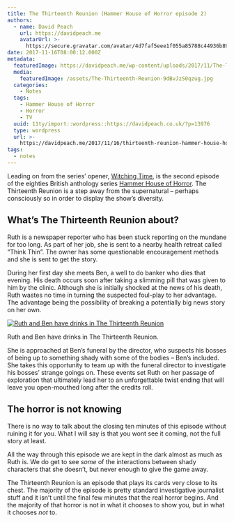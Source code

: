 ```yaml
---
title: The Thirteenth Reunion (Hammer House of Horror episode 2)
authors:
  - name: David Peach
    url: https://davidpeach.me
    avatarUrl: >-
      https://secure.gravatar.com/avatar/4d7faf5eee1f055a85788c44936b8995eaab6dfb004e7854ec747ccb272e91ee?s=96&d=mm&r=g
date: 2017-11-16T08:00:12.000Z
metadata:
  featuredImage: https://davidpeach.me/wp-content/uploads/2017/11/The-Thirteenth-Reunion.jpg
  media:
    featuredImage: /assets/The-Thirteenth-Reunion-9dBvJzS0qzug.jpg
  categories:
    - Notes
  tags:
    - Hammer House of Horror
    - Horror
    - TV
  uuid: 11ty/import::wordpress::https://davidpeach.co.uk/?p=13976
  type: wordpress
  url: >-
    https://davidpeach.me/2017/11/16/thirteenth-reunion-hammer-house-horror-episode-2/
tags:
  - notes
---
```

Leading on from the series’ opener, [Witching Time](https://davidpeach.me/2017/11/witching-time-hammer-house-of-horror-episode-1/), is the second episode of the eighties British anthology series [Hammer House of Horror](https://davidpeach.me/tag/hammer-house-of-horror/). The Thirteenth Reunion is a step away from the supernatural – perhaps consciously so in order to display the show’s diversity.

## What’s The Thirteenth Reunion about?

Ruth is a newspaper reporter who has been stuck reporting on the mundane for too long. As part of her job, she is sent to a nearby health retreat called “Think Thin”. The owner has some questionable encouragement methods and she is sent to get the story.

During her first day she meets Ben, a well to do banker who dies that evening. His death occurs soon after taking a slimming pill that was given to him by the clinic. Although she is initially shocked at the news of his death, Ruth wastes no time in turning the suspected foul-play to her advantage. The advantage being the possibility of breaking a potentially big news story on her own.

[![Ruth and Ben have drinks in The Thirteenth Reunion](https://davidpeach.me/wp-content/uploads/2017/11/Ruth-and-Ben-have-drinks-in-The-Thirteenth-Reunion-1024x358.jpg)](https://davidpeach.me/wp-content/uploads/2017/11/Ruth-and-Ben-have-drinks-in-The-Thirteenth-Reunion-1024x358.jpg)

Ruth and Ben have drinks in The Thirteenth Reunion.

She is approached at Ben’s funeral by the director, who suspects his bosses of being up to something shady with some of the bodies – Ben’s included. She takes this opportunity to team up with the funeral director to investigate his bosses’ strange goings on. These events set Ruth on her passage of exploration that ultimately lead her to an unforgettable twist ending that will leave you open-mouthed long after the credits roll.

## The horror is not knowing

There is no way to talk about the closing ten minutes of this episode without ruining it for you. What I will say is that you wont see it coming, not the full story at least.

All the way through this episode we are kept in the dark almost as much as Ruth is. We do get to see _some_ of the interactions between shady characters that she doesn’t, but never enough to give the game away.

The Thirteenth Reunion is an episode that plays its cards very close to its chest. The majority of the episode is pretty standard investigative journalist stuff and it isn’t until the final few minutes that the real horror begins. And the majority of that horror is not in what it chooses to show you, but in what it chooses _not_ to.